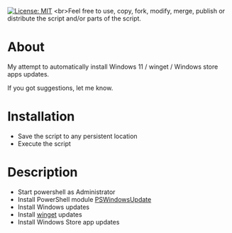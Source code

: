 [![License: MIT](https://img.shields.io/badge/License-MIT-green.svg)]([https://github.com/nopantsfriday/restart_steam_client/blob/master/LICENSE](https://github.com/nopantsfriday/windows_updates/blob/main/LICENSE))
<br>Feel free to use, copy, fork, modify, merge, publish or distribute the script and/or parts of the script.
# About
My attempt to automatically install Windows 11 / winget / Windows store apps updates.

If you got suggestions, let me know.

# Installation
- Save the script to any persistent location
- Execute the script

# Description
- Start powershell as Administrator
- Install PowerShell module [PSWindowsUpdate](https://www.powershellgallery.com/packages/PSWindowsUpdate)
- Install Windows updates
- Install [winget](https://github.com/microsoft/winget-cli) updates
- Install Windows Store app updates

